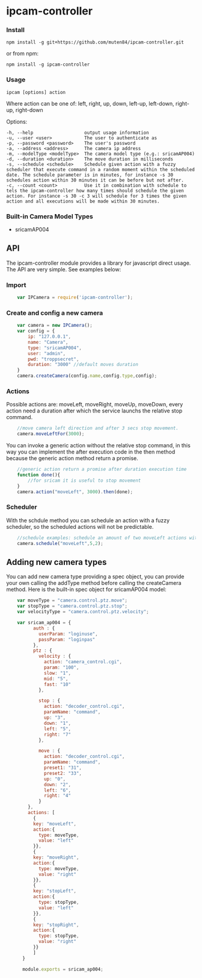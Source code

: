 # ipcam-controller

### Install

    npm install -g git+https://github.com/muten84/ipcam-controller.git

or from npm:

    npm install -g ipcam-controller

### Usage

    ipcam [options] action

  Where action can be one of: left, right, up, down, left-up, left-down, right-up, right-down

  Options:

    -h, --help                   output usage information
    -u, --user <user>            The user to authenticate as
    -p, --password <password>    The user's password
    -a, --address <address>      The camera ip address
    -m, --modelType <modelType>  The camera model type (e.g.: sricamAP004)
    -d, --duration <duration>    The move duration in milliseconds
    -s, --schedule <schedule>    Schedule given action with a fuzzy scheduler that execute command in a random moment within the scheduled date. The schedule parameter is in minutes, for instance -s 30 schedules action within 30 minutes it can be before but not after.
    -c, --count <count>          Use it in combination with schedule to tels the ipcam-controller how many times should schedule the given action. For instance -s 30 -c 3 will schedule for 3 times the given action and all executions will be made within 30 minutes.

### Built-in Camera Model Types
 - sricamAP004


## API
The ipcam-controller module provides a library for javascript direct usage. The API are very simple. See examples below:

### Import
```javascript
    var IPCamera = require('ipcam-controller');
```
### Create and config a new camera
```javascript
    var camera = new IPCamera();
    var config = {
        ip: "127.0.0.1",
        name: "Camera",
        type: "sricamAP004",
        user: "admin",
        pwd: "troppsecret",
        duration: "3000" //default moves duration
    }
    camera.createCamera(config.name,config.type,config);
```
### Actions
Possible actions are: moveLeft, moveRight, moveUp, moveDown, every action need a duration after which the service launchs the relative stop command.
```javascript
    //move camera left direction and after 3 secs stop movement.
    camera.moveLeftFor(3000);
```
You can invoke a generic action without the relative stop command, in this way you can implement the after execution code in the then method because the generic action method return a promise.
```javascript
    //generic action return a promise after duration execution time
    function done(){
        //for sricam it is useful to stop movement
    }
    camera.action("moveLeft", 3000).then(done);
```
### Scheduler
With the schdule method you can schedule an action with a fuzzy scheduler, so the scheduled actions will not be predictable.
```javascript
    //schedule examples: schedule an amount of two moveLeft actions within next 5 minutes, so all moves will be executed within 5 minutes. Duration is the default move duration passed in the config object
    camera.schedule("moveLeft",5,2);
```

## Adding new camera types
You can add new camera type providing a spec object, you can provide your own calling the addType method before calling the createCamera method.
Here is the built-in spec object for sricamAP004 model:

```javascript
    var moveType = "camera.control.ptz.move";
    var stopType = "camera.control.ptz.stop";
    var velocityType = "camera.control.ptz.velocity";

    var sricam_ap004 = {
          auth : {
            userParam: "loginuse",
            passParam: "loginpas"
          },
          ptz : {
            velocity : {
              action: "camera_control.cgi",
              param: "100",
              slow: "1",
              mid: "5",
              fast: "10"
            },

            stop : {
              action: "decoder_control.cgi",
              paramName: "command",
              up: "3",
              down: "1",
              left: "5",
              right: "7"
            },

            move : {
              action: "decoder_control.cgi",
              paramName: "command",
              preset1: "31",
              preset2: "33",
              up: "0",
              down: "2",
              left: "6",
              right: "4"
            }
        },
        actions: [
          {
          key: "moveLeft",
          action:{
            type: moveType,
            value: "left"
          }},
          {
          key: "moveRight",
          action:{
            type: moveType,
            value: "right"
          }},
          {
          key: "stopLeft",
          action:{
            type: stopType,
            value: "left"
          }},
          {
          key: "stopRight",
          action:{
            type: stopType,
            value: "right"
          }}
          ]
      }

      module.exports = sricam_ap004;
```

